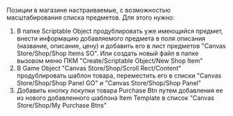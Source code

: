 Позиции в магазине настраиваемые, с возможностью масштабирования списка предметов. 
Для этого нужно:
 1. В папке Scriptable Object продублировать уже имеющийся предмет, внести информацию добавляемого предмета в поля описания (название, описание, цену) и добавить его в лист предметов "Canvas Store/Shop/Shop Items SO". Или создать новый файл в папке вызовом меню ПКМ "Create/Scriptable Object/New Shop Item" 
 2. В Game Object "Canvas Store/Shop/Scroll Rect/Content" продублировать шаблон товара, переместить его в списки "Canvas Store/Shop/Shop Panel GO" и  "Canvas Store/Shop/Shop Panel"
 3. Добавить кнопку покупки товара Purchase Btn путем добавления ее из нового добавленного шаблона Item Template в список "Canvas Store/Shop/My Purchase Btns"

